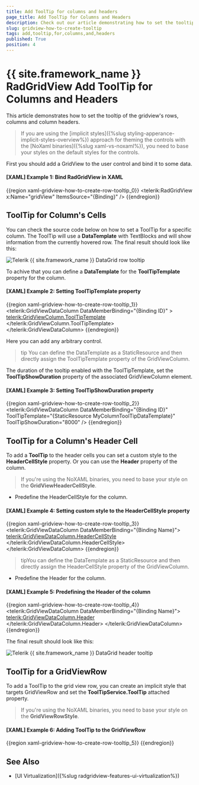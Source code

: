 ```yaml
---
title: Add ToolTip for columns and headers
page_title: Add ToolTip for Columns and Headers
description: Check out our article demonstrating how to set the tooltip of the rows, columns and column headers of RadGridView - Telerik's {{ site.framework_name }} DataGrid.
slug: gridview-how-to-create-tooltip
tags: add,tooltip,for,columns,and,headers
published: True
position: 4
---
```


# {{ site.framework_name }} RadGridView Add ToolTip for Columns and Headers

This article demonstrates how to set the tooltip of the gridview's rows, columns and column headers.

>If you are using the [implicit styles]({%slug styling-apperance-implicit-styles-overview%}) approach for theming the controls with the [NoXaml binaries]({%slug xaml-vs-noxaml%}), you need to base your styles on the default styles for the controls.

First you should add a GridView to the user control and bind it to some data.

#### __[XAML] Example 1: Bind RadGridView in XAML__
{{region xaml-gridview-how-to-create-row-tooltip_0}}
	<telerik:RadGridView x:Name="gridView" ItemsSource="{Binding}" />
{{endregion}}

## ToolTip for Column's Cells

You can check the source code below on how to set a ToolTip for a specific column. The ToolTip will use a __DataTemplate__ with TextBlocks and will show information from the currently hovered row. The final result should look like this:

![Telerik {{ site.framework_name }} DataGrid row tooltip](images/gridview_row_tooltip.png)

To achive that you can define a __DataTemplate__ for the __ToolTipTemplate__ property for the column.

#### __[XAML] Example 2: Setting ToolTipTemplate property__  
{{region xaml-gridview-how-to-create-row-tooltip_1}}
	<telerik:GridViewDataColumn DataMemberBinding="{Binding ID}" >
	    <telerik:GridViewColumn.ToolTipTemplate>
	        <DataTemplate>
	            <StackPanel Orientation="Horizontal">
	                <TextBlock Text="{Binding ID}" Foreground="Red" />
	                <TextBlock Text=" - " />
	                <TextBlock Text="{Binding Text}" Foreground="Blue" />
	            </StackPanel>
	        </DataTemplate>
	    </telerik:GridViewColumn.ToolTipTemplate>
	</telerik:GridViewDataColumn>
{{endregion}}

Here you can add any arbitrary control.

>tip You can define the DataTemplate as a StaticResource and then directly assign the ToolTipTemplate property of the GridViewColumn.

The duration of the tooltip enabled with the ToolTipTemplate, set the __ToolTipShowDuration__ property of the associated GridViewColumn element.

#### __[XAML] Example 3: Setting ToolTipShowDuration property__  
{{region xaml-gridview-how-to-create-row-tooltip_2}}
	<telerik:GridViewDataColumn DataMemberBinding="{Binding ID}" 
				    ToolTipTemplate="{StaticResource MyColumnToolTipDataTemplate}"
				    ToolTipShowDuration="8000" />
{{endregion}}

## ToolTip for a Column's Header Cell 

To add a __ToolTip__ to the header cells you can set a custom style to the __HeaderCellStyle__ property. Or you can use the __Header__ property of the column. 

>If you're using the NoXAML binaries, you need to base your style on the __GridViewHeaderCellStyle__.

* Predefine the HeaderCellStyle for the column. 

#### __[XAML] Example 4: Setting custom style to the HeaderCellStyle property__

{{region xaml-gridview-how-to-create-row-tooltip_3}}
	<telerik:GridViewDataColumn DataMemberBinding="{Binding Name}">
	    <telerik:GridViewDataColumn.HeaderCellStyle>
	        <Style TargetType="telerik:GridViewHeaderCell">
	            <Setter Property="ToolTipService.ToolTip" Value="My very long header"/>
	        </Style>
	    </telerik:GridViewDataColumn.HeaderCellStyle>
	</telerik:GridViewDataColumn>
{{endregion}}


>tipYou can define the DataTemplate as a StaticResource and then directly assign the HeaderCellStyle property of the GridViewColumn.

* Predefine the Header for the column.

#### __[XAML] Example 5: Predefining the Header of the column__

{{region xaml-gridview-how-to-create-row-tooltip_4}}
	<telerik:GridViewDataColumn DataMemberBinding="{Binding Name}">
	    <telerik:GridViewDataColumn.Header>
	        <TextBlock Text="Name" ToolTipService.ToolTip="My very long header"/>
	    </telerik:GridViewDataColumn.Header>
	</telerik:GridViewDataColumn>
{{endregion}}

The final result should look like this:

![Telerik {{ site.framework_name }} DataGrid header tooltip](images/gridview_header_tooltip.png)

## ToolTip for a GridViewRow

To add a ToolTip to the grid view row, you can create an implicit style that targets GridViewRow and set the __ToolTipService.ToolTip__ attached property.

>If you're using the NoXAML binaries, you need to base your style on the __GridViewRowStyle__.

#### __[XAML] Example 6: Adding ToolTip to the GridViewRow__

{{region xaml-gridview-how-to-create-row-tooltip_5}}
	<Style TargetType="telerik:GridViewRow">
	    <Setter Property="ToolTipService.ToolTip" Value="MyToolTipText"/>
	</Style>
{{endregion}}

## See Also

* [UI Virtualization]({%slug radgridview-features-ui-virtualization%})
